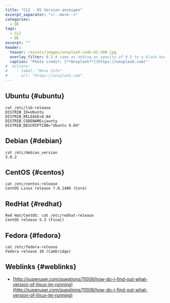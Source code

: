 ```yaml
---
title: "CLI - OS Version anzeigen"
excerpt_separator: "<!--more-->"
categories:
  - DE
tags:
  - CLI
  - DE
excerpt: ""
header:
  teaser: /assets/images/unsplash-code-01-500.jpg
  overlay_filter: 0.5 # same as adding an opacity of 0.5 to a black background
  caption: "Photo credit: [**Unsplash**](https://unsplash.com)"
#  actions:
#    - label: "More Info"
#      url: "https://unsplash.com"
---
```



## Ubuntu {#ubuntu}

```
cat /etc/lsb-release
DISTRIB_ID=Ubuntu
DISTRIB_RELEASE=9.04
DISTRIB_CODENAME=jaunty
DISTRIB_DESCRIPTION="Ubuntu 9.04"
```

## Debian {#debian}

```
cat /etc/debian_version
5.0.2
```

## CentOS {#centos}

```
cat /etc/centos-release
CentOS Linux release 7.0.1406 (Core)
```

## RedHat {#redhat}

```
Red Hat/CentOS: cat /etc/redhat-release
CentOS release 5.3 (Final)
```

## Fedora {#fedora}

```
cat /etc/fedora-release
Fedora release 10 (Cambridge)
```

## Weblinks {#weblinks}

* [http://superuser.com/questions/11008/how-do-i-find-out-what-version-of-linux-im-running](http://superuser.com/questions/11008/how-do-i-find-out-what-version-of-linux-im-running)



